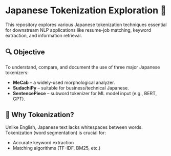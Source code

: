 # Japanese Tokenization Exploration 🚀

This repository explores various Japanese tokenization techniques essential for downstream NLP applications like resume-job matching, keyword extraction, and information retrieval.

## 🔍 Objective

To understand, compare, and document the use of three major Japanese tokenizers:

- **MeCab** – a widely-used morphological analyzer.
- **SudachiPy** – suitable for business/technical Japanese.
- **SentencePiece** – subword tokenizer for ML model input (e.g., BERT, GPT).

## 🧠 Why Tokenization?

Unlike English, Japanese text lacks whitespaces between words. Tokenization (word segmentation) is crucial for:

- Accurate keyword extraction
- Matching algorithms (TF-IDF, BM25, etc.)


